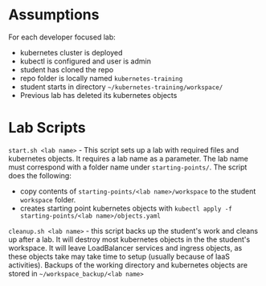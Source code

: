 # Assumptions 
For each developer focused lab:
- kubernetes cluster is deployed
- kubectl is configured and user is admin
- student has cloned the repo
- repo folder is locally named `kubernetes-training`
- student starts in directory `~/kubernetes-training/workspace/`
- Previous lab has deleted its kubernetes objects

# Lab Scripts
`start.sh <lab name>` - This script sets up a lab with required files and kubernetes objects. It requires a lab name as a parameter. The lab name must correspond with a folder name under `starting-points/`. The script does the following:
- copy contents of `starting-points/<lab name>/workspace` to the student `workspace` folder.
- creates starting point kubernetes objects with `kubectl apply -f starting-points/<lab name>/objects.yaml`


`cleanup.sh <lab name>` - this script backs up the student's work and cleans up after a lab. It will destroy most kubernetes objects in the the student's workspace. It will leave LoadBalancer services and ingress objects, as these objects take may take time to setup (usually because of IaaS activities). Backups of the working directory and kubernetes objects are stored in `~/workspace_backup/<lab name>`



